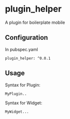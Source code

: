 # plugin_helper
A plugin for boilerplate mobile

## Configuration
In pubspec.yaml
```
plugin_helper: ^0.0.1
```

## Usage
Syntax for Plugin:
```
MyPlugin..
```

Syntax for Widget:
```
MyWidget...
```
